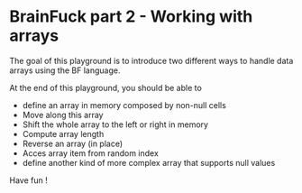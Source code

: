 # BrainFuck part 2 - Working with arrays

The goal of this playground is to introduce two different ways to handle data arrays using the BF language.

At the end of this playground, you should be able to
* define an array in memory composed by non-null cells
* Move along this array
* Shift the whole array to the left or right in memory
* Compute array length
* Reverse an array (in place)
* Acces array item from random index
* define another kind of more complex array that supports null values

Have fun !
